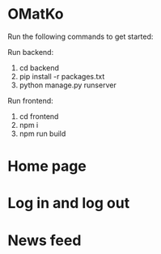 # OMatKo

Run the following commands to get started:

Run backend:
1. cd backend
2. pip install -r packages.txt
3. python manage.py runserver

Run frontend:
1. cd frontend
2. npm i
3. npm run build

# Home page


# Log in and log out


# News feed

